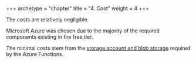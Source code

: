 +++
archetype = "chapter"
title = "4. Cost"
weight = 4
+++

The costs are relatively negligible.

Microsoft Azure was chosen due to the majority of the required components existing in the free tier.

The minimal costs stem from the [storage account and blob storage](https://learn.microsoft.com/en-us/azure/azure-functions/storage-considerations?tabs=azure-cli) required by the Azure Functions.
